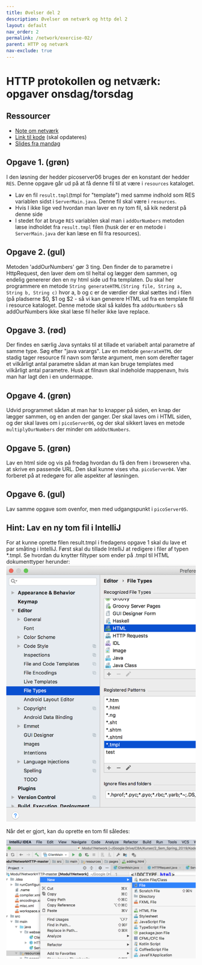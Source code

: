 ```yaml
---
title: Øvelser del 2
description: Øvelser om netværk og http del 2
layout: default
nav_order: 2
permalink: /network/exercise-02/
parent: HTTP og netværk
nav-exclude: true
---
```



# HTTP protokollen og netværk: opgaver onsdag/torsdag

## Ressourcer

- [Note om netværk](./note_netvaerk_http.md)
- [Link til kode](https://github.com/bornholm2sem2019/Modul1NetworkHTTP) (skal opdateres)
- [Slides fra mandag](./network_http.pptx)

## Opgave 1. (grøn)

 I den løsning der hedder picoserver06 bruges der en konstant der hedder `RES`. Denne opgave går ud på at få denne fil til at være i `resources` kataloget.

- Lav en fil `result.tmpl`(tmpl for "template") med samme indhold som RES variablen sidst i `ServerMain.java`. Denne fil skal være i `resources`.
- Hvis I ikke lige ved hvordan man laver en ny tom fil, så kik nederst på denne side
- I stedet for at bruge `RES` variablen skal man i `addOurNumbers` metoden læse indholdet fra `result.tmpl` filen (husk der er en metode i `ServerMain.java` der kan læse en fil fra resources).

## Opgave 2. (gul)

Metoden 'addOurNumbers' gør 3 ting. Den finder de to parametre i HttpRequest, den laver dem om til heltal og lægger dem sammen, og endelig genererer den en ny html side ud fra templaten. Du skal her programmere en metode `String generateHTML(String file, String a, String b, String c)` hvor a, b og c er de værdier der skal sættes ind i filen (på pladserne $0, $1 og $2 - så vi kan generere HTML ud fra en template fil i resource kataloget. Denne metode skal så kaldes fra `addOurNumbers` så addOurNumbers ikke skal læse fil heller ikke lave replace.

## Opgave 3. (rød)

Der findes en særlig Java syntaks til at tillade et variabelt antal parametre af samme type. Søg efter "java varargs". Lav en metode `generateHTML` der stadig tager resource fil navn som første argument, men som derefter tager et vilkårligt antal parametre sådan at man kan bruge templates med vilkårligt antal parametre. Husk at filnavn skal indeholde mappenavn, hvis man har lagt den i en undermappe.

## Opgave 4. (grøn)

Udvid programmet sådan at man har to knapper på siden, en knap der lægger sammen, og en anden der ganger. Der skal laves om i HTML siden, og der skal laves om i `picoServer06`, og der skal sikkert laves en metode `multiplyOurNumbers` der minder om `addOutNumbers`.

## Opgave 5. (grøn)

Lav en html side og vis på fredag hvordan du få den frem i browseren vha. at skrive en passende URL. Den skal kunne vises vha. `picoServer04`. Vær forberet på at redegøre for alle aspekter af løsningen.

## Opgave 6. (gul)

Lav samme opgave som ovenfor, men med udgangspunkt i `picoServer05`.

## Hint:  Lav en ny tom fil i IntelliJ

For at kunne oprette filen result.tmpl i fredagens opgave 1 skal du lave et par småting i IntelliJ. Først skal du tillade IntelliJ at redigere i filer af typen *.tmpl. Se hvordan du knytter filtyper som ender på .tmpl til HTML dokumenttyper herunder:
![tmplEdit](img/tmpledit.png)

Når det er gjort, kan du oprette en tom fil således:

![newEmptyFile](img/newEmptyFile1.png)
